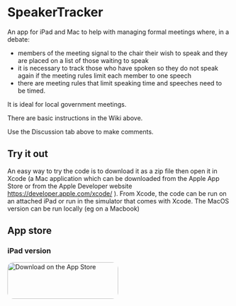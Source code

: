 # SpeakerTracker
An app for iPad and Mac to help with managing formal meetings where, in a debate: 
- members of the meeting signal to the chair their wish to speak and they are placed on a list of those waiting to speak 
- it is necessary to track those who have spoken so they do not speak again if the meeting rules limit each member to one speech
- there are meeting rules that limit speaking time and speeches need to be timed. 

It is ideal for local government meetings.

There are basic instructions in the Wiki above.

Use the Discussion tab above to make comments.

## Try it out
An easy way to try the code is to download it as a zip file then open it in Xcode (a Mac application which can be downloaded from the Apple App Store or from the Apple Developer website https://developer.apple.com/xcode/ ).  From Xcode, the code can be run on an attached iPad or run in the simulator that comes with Xcode.  The MacOS version can be run locally (eg on a Macbook)

## App store

### iPad version
<a href="https://apps.apple.com/us/app/speaker-tracker/id1141784629?itsct=apps_box_badge&amp;itscg=30200" style="display: inline-block; overflow: hidden; border-top-left-radius: 13px; border-top-right-radius: 13px; border-bottom-right-radius: 13px; border-bottom-left-radius: 13px; width: 250px; height: 83px;"><img src="https://tools.applemediaservices.com/api/badges/download-on-the-app-store/black/en-us?size=250x83&amp;releaseDate=1499040000&h=e0b1354f7b57181cc6a58fd4b7e0b3e4" alt="Download on the App Store" style="border-top-left-radius: 13px; border-top-right-radius: 13px; border-bottom-right-radius: 13px; border-bottom-left-radius: 13px; width: 250px; height: 83px;"></a>



